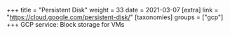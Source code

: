 +++
title = "Persistent Disk"
weight = 33
date = 2021-03-07
[extra]
link = "https://cloud.google.com/persistent-disk/"
[taxonomies]
groups = ["gcp"]
+++
GCP service: Block storage for VMs

